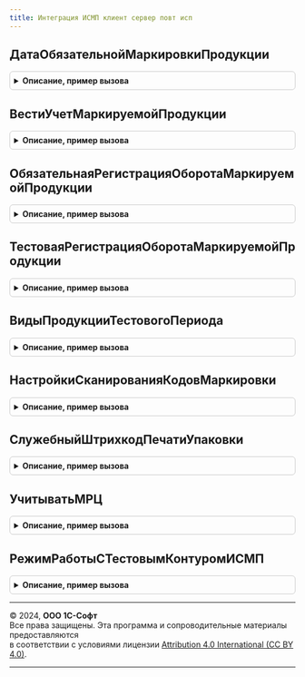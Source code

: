 ```yaml
---
title: Интеграция ИСМП клиент сервер повт исп
---
```



## ДатаОбязательнойМаркировкиПродукции
<details style="margin: 1em 0; padding: 0.5em; border: 1px solid #ccc; border-radius: 6px;">

<summary style="font-weight: bold; cursor: pointer;">Описание, пример вызова</summary>

```bsl

// Возвращает дату обязательной маркировки маркируемой продукци переданного вида.
//
// Параметры:
//  ВидМаркируемойПродукции - ПеречислениеСсылка.ВидыПродукцииИС - вид маркируемой продукции
// Возвращаемое значение:
// 	Дата - дата обязательной маркировки маркируемой продукции.
//
Функция ДатаОбязательнойМаркировкиПродукции(ВидМаркируемойПродукции) Экспорт
```

Пример вызова
```bsl
Результат = ИнтеграцияИСМПКлиентСерверПовтИсп.ДатаОбязательнойМаркировкиПродукции(ВидМаркируемойПродукции) 
```
</details>

## ВестиУчетМаркируемойПродукции
<details style="margin: 1em 0; padding: 0.5em; border: 1px solid #ccc; border-radius: 6px;">

<summary style="font-weight: bold; cursor: pointer;">Описание, пример вызова</summary>

```bsl

// Возвращает признак ведения учета маркируемой продукци переданного вида.
//
// Параметры:
//  ВидМаркируемойПродукции - ПеречислениеСсылка.ВидыПродукцииИС - вид маркируемой продукции
// Возвращаемое значение:
// 	Булево - признак ведения учета маркируемой продукции переданного вида.
//
Функция ВестиУчетМаркируемойПродукции(ВидМаркируемойПродукции = Неопределено) Экспорт
```

Пример вызова
```bsl
Результат = ИнтеграцияИСМПКлиентСерверПовтИсп.ВестиУчетМаркируемойПродукции(ВидМаркируемойПродукции);
```
</details>

## ОбязательнаяРегистрацияОборотаМаркируемойПродукции
<details style="margin: 1em 0; padding: 0.5em; border: 1px solid #ccc; border-radius: 6px;">

<summary style="font-weight: bold; cursor: pointer;">Описание, пример вызова</summary>

```bsl

// Проверяет необходимость обязательной регистрации оборота маркируемой продукции переданного вида на переданную дату.
//
// Параметры:
//  ВидМаркируемойПродукции - ПеречислениеСсылка.ВидыПродукцииИС - вид маркируемой продукции
//  НаДату - Дата - дата оборота маркируемой продукции
// Возвращаемое значение:
//  Булево - Истина, если на переданную дату в системе установлен признак ведения учета по переданному виду маркируемой продукции.
//
Функция ОбязательнаяРегистрацияОборотаМаркируемойПродукции(ВидМаркируемойПродукции, НаДату) Экспорт
```

Пример вызова
```bsl
Результат = ИнтеграцияИСМПКлиентСерверПовтИсп.ОбязательнаяРегистрацияОборотаМаркируемойПродукции(ВидМаркируемойПродукции, НаДату) 
```
</details>

## ТестоваяРегистрацияОборотаМаркируемойПродукции
<details style="margin: 1em 0; padding: 0.5em; border: 1px solid #ccc; border-radius: 6px;">

<summary style="font-weight: bold; cursor: pointer;">Описание, пример вызова</summary>

```bsl

// Проверяет что регистрация оборота маркируемой продукции переданного вида производится в тестовом режиме на переданную дату.
//
// Параметры:
//  ВидМаркируемойПродукции - ПеречислениеСсылка.ВидыПродукцииИС - вид маркируемой продукции
//  НаДату - Дата - дата оборота маркируемой продукции
// Возвращаемое значение:
//  Булево - Истина, если в системе установлен признак ведения учета по переданному виду маркируемой продукции и дата оборота менее даты обязательной регистрации.
//
Функция ТестоваяРегистрацияОборотаМаркируемойПродукции(ВидМаркируемойПродукции, НаДату) Экспорт
```

Пример вызова
```bsl
Результат = ИнтеграцияИСМПКлиентСерверПовтИсп.ТестоваяРегистрацияОборотаМаркируемойПродукции(ВидМаркируемойПродукции, НаДату) 
```
</details>

## ВидыПродукцииТестовогоПериода
<details style="margin: 1em 0; padding: 0.5em; border: 1px solid #ccc; border-radius: 6px;">

<summary style="font-weight: bold; cursor: pointer;">Описание, пример вызова</summary>

```bsl

//Возвращает виды маркируемой продукции в тестовом режиме на переданную дату.
//
//Параметры:
//   НаДату - Дата - дата оборота маркируемой продукции
//
//Возвращаемое значение:
//   ФиксированныйМассив Из ПеречислениеСсылка.ВидыПродукцииИС - виды маркируемой продукции, по которым установлен
//   признак ведения учета и дата оборота менее даты обязательной регистрации.
//
Функция ВидыПродукцииТестовогоПериода(НаДату) Экспорт
```

Пример вызова
```bsl
Результат = ИнтеграцияИСМПКлиентСерверПовтИсп.ВидыПродукцииТестовогоПериода(НаДату) 
```
</details>

## НастройкиСканированияКодовМаркировки
<details style="margin: 1em 0; padding: 0.5em; border: 1px solid #ccc; border-radius: 6px;">

<summary style="font-weight: bold; cursor: pointer;">Описание, пример вызова</summary>

```bsl

// Возвращает настройки сканирования кодов маркировки ИС МП.
//
// Возвращаемое значение:
//  Булево - Истина, в случае необходимости контроля статусов.
Функция НастройкиСканированияКодовМаркировки() Экспорт
```

Пример вызова
```bsl
Результат = ИнтеграцияИСМПКлиентСерверПовтИсп.НастройкиСканированияКодовМаркировки() 
```
</details>

## СлужебныйШтрихкодПечатиУпаковки
<details style="margin: 1em 0; padding: 0.5em; border: 1px solid #ccc; border-radius: 6px;">

<summary style="font-weight: bold; cursor: pointer;">Описание, пример вызова</summary>

```bsl

Функция СлужебныйШтрихкодПечатиУпаковки() Экспорт
```

Пример вызова
```bsl
Результат = ИнтеграцияИСМПКлиентСерверПовтИсп.СлужебныйШтрихкодПечатиУпаковки() 
```
</details>

## УчитыватьМРЦ
<details style="margin: 1em 0; padding: 0.5em; border: 1px solid #ccc; border-radius: 6px;">

<summary style="font-weight: bold; cursor: pointer;">Описание, пример вызова</summary>

```bsl

// Определяет признак учета в системе МРЦ.
//
// Возвращаемое значение:
// 	Булево - Включено ведение учетаю
Функция УчитыватьМРЦ() Экспорт
```

Пример вызова
```bsl
Результат = ИнтеграцияИСМПКлиентСерверПовтИсп.УчитыватьМРЦ() 
```
</details>

## РежимРаботыСТестовымКонтуромИСМП
<details style="margin: 1em 0; padding: 0.5em; border: 1px solid #ccc; border-radius: 6px;">

<summary style="font-weight: bold; cursor: pointer;">Описание, пример вызова</summary>

```bsl

// Возвращает признак включения режима работы с тестовым контуром ИС МП
//
// Возвращаемое значение:
//  Булево - Истина, если включен режим работы с тестовым контуром ИС МП.
//
Функция РежимРаботыСТестовымКонтуромИСМП() Экспорт
```

Пример вызова
```bsl
Результат = ИнтеграцияИСМПКлиентСерверПовтИсп.РежимРаботыСТестовымКонтуромИСМП() 
```
</details>

---

© 2024, **ООО 1С-Софт**  
Все права защищены. Эта программа и сопроводительные материалы предоставляются  
в соответствии с условиями лицензии [Attribution 4.0 International (CC BY 4.0)](https://creativecommons.org/licenses/by/4.0/legalcode).

---
